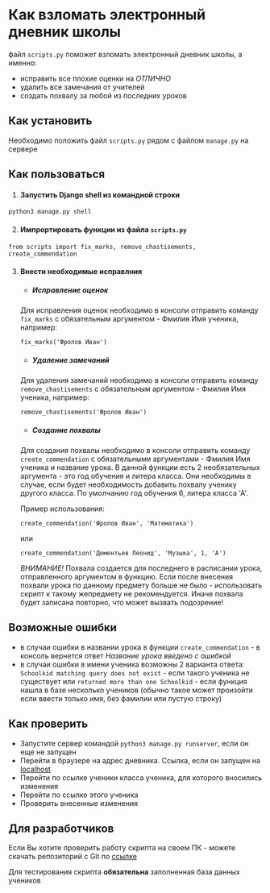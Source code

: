 # Как взломать электронный дневник школы

файл `scripts.py` поможет взломать электронный дневник школы, а именно:
- исправить все плохие оценки на *ОТЛИЧНО*
- удалить все замечания от учителей
- создать похвалу за любой из последних уроков

## Как установить

Необходимо положить файл `scripts.py` рядом с файлом `manage.py` на сервере

## Как пользоваться

1. #### Запустить Django shell из командной строки
```
python3 manage.py shell
```
2. #### Импрортировать функции из файла `scripts.py`
```
from scripts import fix_marks, remove_chastisements, create_commendation
```
3. #### Внести необходимые исправлния
    - ##### Исправление оценок
   Для исправления оценок необходимо в консоли отправить команду `fix_marks` с обязательным аргументом - Фмилия Имя ученика, например:
    ```
   fix_marks('Фролов Иван')
   ```
   - ##### Удаление замечаний
   Для удаления замечаний необходимо в консоли отправить команду `remove_chastisements` с обязательным аргументом - Фмилия Имя ученика, например:
    ```
   remove_chastisements('Фролов Иван')
   ```
   - ##### Создание похвалы
   Для создания похвалы необходимо в консоли отправить команду `create_commendation` с обязательными аргументами - Фмилия Имя ученика и название урока. В данной функции есть 2 необязательных аргумента - это год обучения и литера класса. Они необходимы в случае, если будет необходимость добавить похвалу ученику другого класса. По умолчанию год обучения 6, литера класса 'А'.

   Пример использования:
    ```
   create_commendation('Фролов Иван', 'Математика')
   ```
   или
   ```
   create_commendation('Дементьев Леонид', 'Музыка', 1, 'А')
   ```
   *ВНИМАНИЕ!* Похвала создается для последнего в расписании урока, отправленного аргументом в функцию. Если после внесения похвали урока по данному предмету больше не было - использовать скрипт к такому жепредмету не рекомендуется. Иначе похвала будет записана повторно, что может вызвать подозрение!
## Возможные ошибки
- в случаи ошибки в названии урока в функции `create_commendation` - в консоль вернется ответ *Название урока введено с ошибкой* 
- в случаи ошибки в имени ученика возможны 2 варианта ответа: `Schoolkid matching query does not exist` - если такого ученика не существует или `returned more than one Schoolkid` - если функция нашла в базе несколько учеников (обычно такое может произойти если ввести только имя, без фамилии или пустую строку)

## Как проверить
- Запустите сервер командой `python3 manage.py runserver`, если он еще не запущен
- Перейти в браузере на адрес дневника. Ссылка, если он запущен на [localhost](http://127.0.0.1:8000/)
- Перейти по ссылке ученики класса ученика, для которого вносились изменения
- Перейти по ссылке этого ученика
- Проверить внесенные изменения

## Для разработчиков
Если Вы хотите проверить работу скрипта на своем ПК - можете скачать репозиторий с Git по [ссылке](https://github.com/SrgMarkov/e-diary)

Для тестирования скрипта **обязательна** заполненная база данных учеников
